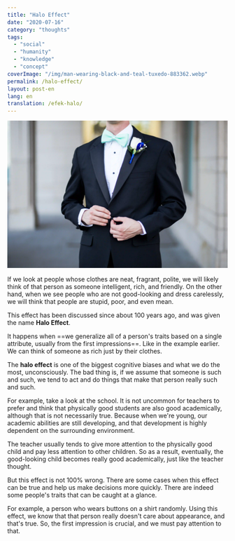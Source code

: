 ```yaml
---
title: "Halo Effect"
date: "2020-07-16"
category: "thoughts"
tags:
  - "social"
  - "humanity"
  - "knowledge"
  - "concept"
coverImage: "/img/man-wearing-black-and-teal-tuxedo-883362.webp"
permalink: /halo-effect/
layout: post-en
lang: en
translation: /efek-halo/
---
```


![](/img/man-wearing-black-and-teal-tuxedo-883362.webp)

If we look at people whose clothes are neat, fragrant, polite, we will likely think of that person as someone intelligent, rich, and friendly. On the other hand, when we see people who are not good-looking and dress carelessly, we will think that people are stupid, poor, and even mean.

This effect has been discussed since about 100 years ago, and was given the name **Halo Effect**.

It happens when ==we generalize all of a person's traits based on a single attribute, usually from the first impressions==. Like in the example earlier. We can think of someone as rich just by their clothes.

The **halo effect** is one of the biggest cognitive biases and what we do the most, unconsciously. The bad thing is, if we assume that someone is such and such, we tend to act and do things that make that person really such and such.

For example, take a look at the school. It is not uncommon for teachers to prefer and think that physically good students are also good academically, although that is not necessarily true. Because when we're young, our academic abilities are still developing, and that development is highly dependent on the surrounding environment.

The teacher usually tends to give more attention to the physically good child and pay less attention to other children. So as a result, eventually, the good-looking child becomes really good academically, just like the teacher thought.

But this effect is not 100% wrong. There are some cases when this effect can be true and help us make decisions more quickly. There are indeed some people's traits that can be caught at a glance.

For example, a person who wears buttons on a shirt randomly. Using this effect, we know that that person really doesn't care about appearance, and that's true. So, the first impression is crucial, and we must pay attention to that.
